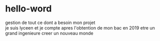 # hello-word
gestion de tout ce dont a besoin mon projet  
je  suis lyceen et je compte apres l'obtention de mon bac en 2019 etre un grand ingenieure
creer un nouveau monde 
